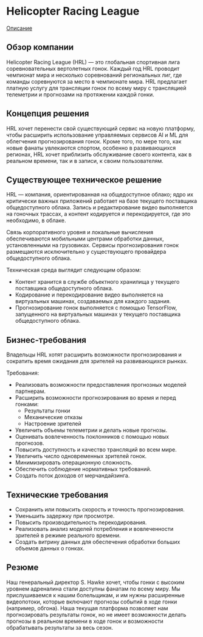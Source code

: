 # Helicopter Racing League

[Описание](https://services.google.com/fh/files/blogs/master_case_study_helicopter_racing_league.pdf)

## Обзор компании

Helicopter Racing League (HRL) — это глобальная спортивная лига соревновательных вертолетных гонок. Каждый год HRL проводит чемпионат мира и несколько соревнований региональных лиг, где команды соревнуются за место в чемпионате мира. HRL предлагает платную услугу для трансляции гонок по всему миру с трансляцией телеметрии и прогнозами на протяжении каждой гонки.

## Концепция решения

HRL хочет перенести свой существующий сервис на новую платформу, чтобы расширить использование управляемых сервисов AI и ML для облегчения прогнозирования гонок. Кроме того, по мере того, как новые фанаты увлекаются спортом, особенно в развивающихся регионах, HRL хочет приблизить обслуживание своего контента, как в реальном времени, так и в записи, к своим пользователям.

## Существующее техническое решение

HRL — компания, ориентированная на общедоступное облако; ядро их критически важных приложений работает на базе текущего поставщика общедоступного облака. Запись и редактирование видео выполняется на гоночных трассах, а контент кодируется и перекодируется, где это необходимо, в облаке.

Связь корпоративного уровня и локальные вычисления обеспечиваются мобильными центрами обработки данных, установленными на грузовиках. Сервисы прогнозирования гонок размещаются исключительно у существующего провайдера общедоступного облака.

Техническая среда выглядит следующим образом:

- Контент хранится в службе объектного хранилища у текущего поставщика общедоступного облака.
- Кодирование и перекодирование видео выполняется на виртуальных машинах, создаваемых для каждого задания.
- Прогнозирование гонок выполняется с помощью TensorFlow, запущенного на виртуальных машинах у текущего поставщика общедоступного облака.

## Бизнес-требования

Владельцы HRL хотят расширить возможности прогнозирования и сократить время ожидания для зрителей на развивающихся рынках.

Требования:

- Реализовать возможности предоставления прогнозных моделей партнерам.
- Расширить возможности прогнозирования во время и перед гонками:
  - Результаты гонки
  - Механические отказы
  - Настроение зрителей
- Увеличить объемы телеметрии и делать новые прогнозы.
- Оценивать вовлеченность поклонников с помощью новых прогнозов.
- Повысить доступность и качество трансляций во всем мире.
- Увеличить число одновременных зрителей гонок.
- Минимизировать операционную сложность.
- Обеспечить соблюдение нормативных требований.
- Создать поток доходов от мерчандайзинга.

## Технические требования

- Сохранить или повысить скорость и точность прогнозирования.
- Уменьшить задержку при просмотре.
- Повысить производительность перекодирования.
- Реализовать анализ моделей потребления и вовлеченности зрителей в режиме реального времени.
- Создать витрину данных для обеспечения обработки больших объемов данных о гонках.

## Резюме

Наш генеральный директор S. Hawke хочет, чтобы гонки с высоким уровнем адреналина стали доступны фанатам по всему миру. Мы прислушиваемся к нашим болельщикам, и им нужны расширенные видеопотоки, которые включают прогнозы событий в ходе гонки (например, обгона). Наша текущая платформа позволяет нам прогнозировать результаты гонок, но не имеет возможности делать прогнозы в реальном времени в ходе гонок и возможности обрабатывать результаты за весь сезон.
